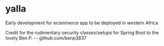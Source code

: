 # yalla
Early development for ecommerce app to be deployed in western Africa


Credit for the rudimentary security classes/setups for Spring Boot to the lovely Ben P. -- github.com/benp3837
